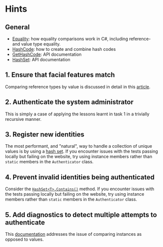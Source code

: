 # Hints

## General

- [Equality][equality]: how equality comparisons work in C#, including reference- and value type equality.
- [HashCode][hash-code]: how to create and combine hash codes
- [GetHashCode][get-hash-code]: API documentation
- [HashSet][hash-set]: API documentation

## 1. Ensure that facial features match

Comparing reference types by value is discussed in detail in this [article][value-equality].

## 2. Authenticate the system administrator

This is simply a case of applying the lessons learnt in task 1 in a trivially recursive manner.

## 3. Register new identities

The most performant, and "natural", way to handle a collection of unique values is by using a [hash set][hash-set]. If you encounter issues with the tests passing locally but failing on the website, try using instance members rather than `static` members in the `Authenticator` class.

## 4. Prevent invalid identities being authenticated

Consider the [`HashSet<T>.Contains()`][hash-set-contains] method. If you encounter issues with the tests passing locally but failing on the website, try using instance members rather than `static` members in the `Authenticator` class.

## 5. Add diagnostics to detect multiple attempts to authenticate

This [documentation][reference-equality] addresses the issue of comparing instances as opposed to values.

[equality]: https://docs.microsoft.com/en-us/dotnet/csharp/programming-guide/statements-expressions-operators/equality-comparisons
[hash-set]: https://docs.microsoft.com/en-us/dotnet/api/system.collections.generic.hashset-1
[hash-code]: https://docs.microsoft.com/en-us/dotnet/api/system.hashcode
[get-hash-code]: https://docs.microsoft.com/en-us/dotnet/api/system.object.gethashcode
[reference-equality]: https://docs.microsoft.com/en-us/dotnet/csharp/programming-guide/statements-expressions-operators/equality-comparisons#reference-equality
[value-equality]: https://docs.microsoft.com/en-us/dotnet/csharp/programming-guide/statements-expressions-operators/how-to-define-value-equality-for-a-type
[hash-set-contains]: https://docs.microsoft.com/en-us/dotnet/api/system.collections.generic.hashset-1.contains
[exercism-test-runner]: https://exercism.org/docs/building/tooling/test-runners